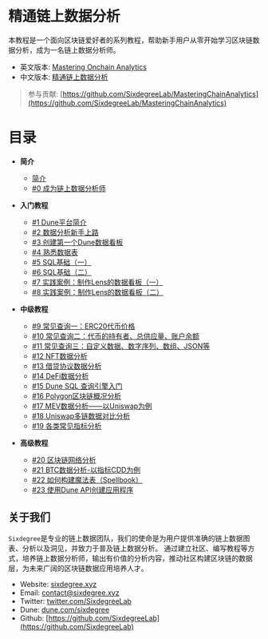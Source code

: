 # 精通链上数据分析

本教程是一个面向区块链爱好者的系列教程，帮助新手用户从零开始学习区块链数据分析，成为一名链上数据分析师。

- 英文版本: [Mastering Onchain Analytics](https://tutorial.sixdegree.xyz)
- 中文版本: [精通链上数据分析](https://tutorial.sixdegree.xyz/v/zh/)


> 参与贡献: [https://github.com/SixdegreeLab/MasteringChainAnalytics](https://github.com/SixdegreeLab/MasteringChainAnalytics)

# 目录

- **简介**
  - [简介](readme.md)
  - [#0 成为链上数据分析师](ch00/ch00-become-chain-analyst.md)

- **入门教程**
  - [#1 Dune平台简介](ch01/ch01-dune-platform-introduction.md)
  - [#2 数据分析新手上路](ch02/ch02-quickstart.md)
  - [#3 创建第一个Dune数据看板](ch03/ch03-build-first-dashboard.md)
  - [#4 熟悉数据表](ch04/ch04-understanding-tables.md)
  - [#5 SQL基础（一）](ch05/ch05-sql-basics-part1.md)
  - [#6 SQL基础（二）](ch06/ch06-sql-basics-part2.md)
  - [#7 实践案例：制作Lens的数据看板（一）](ch07/ch07-practice-build-lens-dashboard-part1.md)
  - [#8 实践案例：制作Lens的数据看板（二）](ch08/ch08-practice-build-lens-dashboard-part2.md)

- **中级教程**
  - [#9 常见查询一：ERC20代币价格](ch09/ch09-useful-queries-part1.md)
  - [#10 常见查询二：代币的持有者、总供应量、账户余额](ch10/ch10-useful-queries-part2.md)
  - [#11 常见查询三：自定义数据、数字序列、数组、JSON等](ch11/ch11-useful-queries-part3.md)
  - [#12 NFT数据分析](ch12/ch12-nft-analysis.md)
  - [#13 借贷协议数据分析](ch13/ch13-lending-analysis.md)
  - [#14 DeFi数据分析](ch14/ch14-defi-analysis.md)
  - [#15 Dune SQL 查询引擎入门](ch15/ch15-dunesql-introduction.md)
  - [#16 Polygon区块链概况分析](ch16/ch16-blockchain-analysis-polygon.md)
  - [#17 MEV数据分析——以Uniswap为例](ch17/ch17-mev-analysis-uniswap.md)
  - [#18 Uniswap多链数据对比分析](ch18/ch18-uniswap-multichain-analysis.md)
  - [#19 各类常见指标分析](ch19/ch19-useful-metrics.md)

- **高级教程**
  - [#20 区块链网络分析](ch20/ch20-network-analysis.md)
  - [#21 BTC数据分析-以指标CDD为例](ch21/ch21-btc-analysis.md)
  - [#22 如何构建魔法表（Spellbook）](ch22/ch22-how-to-build-spellbook.md)
  - [#23 使用Dune API创建应用程序](ch23/ch23-how-to-build-app-use-dune-api.md)

## 关于我们
`Sixdegree`是专业的链上数据团队，我们的使命是为用户提供准确的链上数据图表、分析以及洞见，并致力于普及链上数据分析。
通过建立社区、编写教程等方式，培养链上数据分析师，输出有价值的分析内容，推动社区构建区块链的数据层，为未来广阔的区块链数据应用培养人才。

- Website: [sixdegree.xyz](https://sixdegree.xyz)
- Email: [contact@sixdegree.xyz](mailto:contact@sixdegree.xyz)
- Twitter: [twitter.com/SixdegreeLab](https://twitter.com/SixdegreeLab)
- Dune: [dune.com/sixdegree](https://dune.com/sixdegree)
- Github: [https://github.com/SixdegreeLab](https://github.com/SixdegreeLab)
